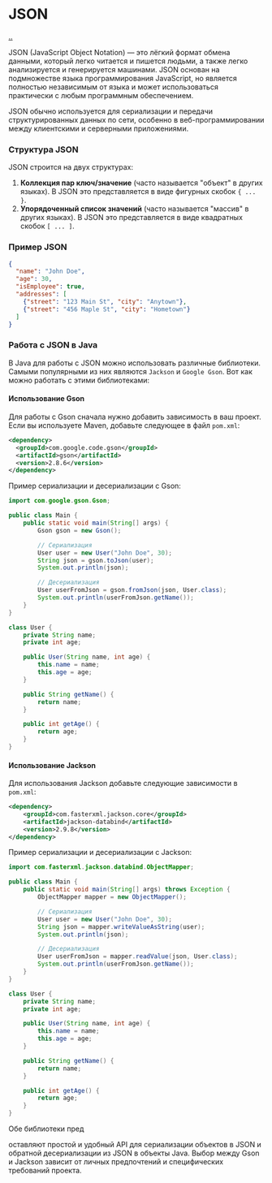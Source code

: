 # JSON

[..](./README.md)

JSON (JavaScript Object Notation) — это лёгкий формат обмена данными, который легко читается и пишется людьми, а также легко анализируется и генерируется машинами. JSON основан на подмножестве языка программирования JavaScript, но является полностью независимым от языка и может использоваться практически с любым программным обеспечением.

JSON обычно используется для сериализации и передачи структурированных данных по сети, особенно в веб-программировании между клиентскими и серверными приложениями.

### Структура JSON
JSON строится на двух структурах:
1. **Коллекция пар ключ/значение** (часто называется "объект" в других языках). В JSON это представляется в виде фигурных скобок `{ ... }`.
2. **Упорядоченный список значений** (часто называется "массив" в других языках). В JSON это представляется в виде квадратных скобок `[ ... ]`.

### Пример JSON
```json
{
  "name": "John Doe",
  "age": 30,
  "isEmployee": true,
  "addresses": [
    {"street": "123 Main St", "city": "Anytown"},
    {"street": "456 Maple St", "city": "Hometown"}
  ]
}
```

### Работа с JSON в Java
В Java для работы с JSON можно использовать различные библиотеки. Самыми популярными из них являются `Jackson` и `Google Gson`. Вот как можно работать с этими библиотеками:

#### Использование Gson
Для работы с Gson сначала нужно добавить зависимость в ваш проект. Если вы используете Maven, добавьте следующее в файл `pom.xml`:

```xml
<dependency>
  <groupId>com.google.code.gson</groupId>
  <artifactId>gson</artifactId>
  <version>2.8.6</version>
</dependency>
```

Пример сериализации и десериализации с Gson:

```java
import com.google.gson.Gson;

public class Main {
    public static void main(String[] args) {
        Gson gson = new Gson();

        // Сериализация
        User user = new User("John Doe", 30);
        String json = gson.toJson(user);
        System.out.println(json);

        // Десериализация
        User userFromJson = gson.fromJson(json, User.class);
        System.out.println(userFromJson.getName());
    }
}

class User {
    private String name;
    private int age;

    public User(String name, int age) {
        this.name = name;
        this.age = age;
    }

    public String getName() {
        return name;
    }

    public int getAge() {
        return age;
    }
}
```

#### Использование Jackson
Для использования Jackson добавьте следующие зависимости в `pom.xml`:

```xml
<dependency>
    <groupId>com.fasterxml.jackson.core</groupId>
    <artifactId>jackson-databind</artifactId>
    <version>2.9.8</version>
</dependency>
```

Пример сериализации и десериализации с Jackson:

```java
import com.fasterxml.jackson.databind.ObjectMapper;

public class Main {
    public static void main(String[] args) throws Exception {
        ObjectMapper mapper = new ObjectMapper();

        // Сериализация
        User user = new User("John Doe", 30);
        String json = mapper.writeValueAsString(user);
        System.out.println(json);

        // Десериализация
        User userFromJson = mapper.readValue(json, User.class);
        System.out.println(userFromJson.getName());
    }
}

class User {
    private String name;
    private int age;

    public User(String name, int age) {
        this.name = name;
        this.age = age;
    }

    public String getName() {
        return name;
    }

    public int getAge() {
        return age;
    }
}
```

Обе библиотеки пред

оставляют простой и удобный API для сериализации объектов в JSON и обратной десериализации из JSON в объекты Java. Выбор между Gson и Jackson зависит от личных предпочтений и специфических требований проекта.
